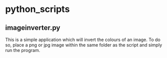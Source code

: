 # python_scripts

## imageinverter.py
This is a simple application which will invert the colours of an image. To do so, place a png or jpg image within the same folder as the script and simply run the program.
